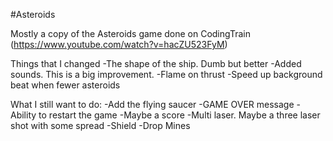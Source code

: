 #Asteroids

Mostly a copy of the Asteroids game done on CodingTrain (https://www.youtube.com/watch?v=hacZU523FyM)

Things that I changed
-The shape of the ship. Dumb but better
-Added sounds. This is a big improvement.
-Flame on thrust
-Speed up background beat when fewer asteroids



What I still want to do:
-Add the flying saucer
-GAME OVER message
-Ability to restart the game
-Maybe a score
-Multi laser. Maybe a three laser shot with some spread
-Shield
-Drop Mines